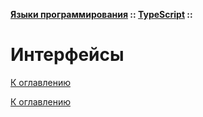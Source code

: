 **[Языки программирования](../../README.md#languages) :: [TypeScript](../../README.md#languages-typescript) ::**
# Интерфейсы

<!--
https://htmlacademy.ru/blog/js/types-vs-interfaces
https://habr.com/ru/articles/844990/
https://habr.com/ru/sandbox/186102/
-->

[К оглавлению](../../README.md#languages-typescript)



[К оглавлению](../../README.md#languages-typescript)
